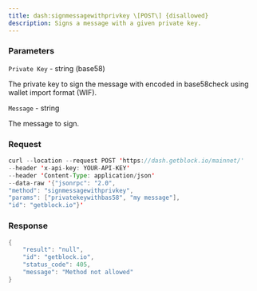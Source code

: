 ```yaml
---
title: dash:signmessagewithprivkey \[POST\] {disallowed}
description: Signs a message with a given private key.
---
```


### Parameters


`Private Key` - string (base58)

The private key to sign the message with encoded in base58check using
wallet import format (WIF).

`Message` - string

The message to sign.

### Request

``` java
curl --location --request POST 'https://dash.getblock.io/mainnet/' 
--header 'x-api-key: YOUR-API-KEY' 
--header 'Content-Type: application/json' 
--data-raw '{"jsonrpc": "2.0",
"method": "signmessagewithprivkey",
"params": ["privatekeywithbas58", "my message"],
"id": "getblock.io"}'
```

###  Response

``` java
{
    "result": "null",
    "id": "getblock.io",
    "status_code": 405,
    "message": "Method not allowed"
}
```

